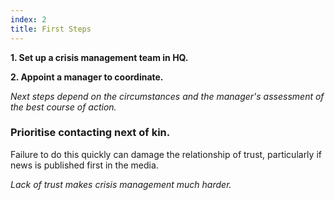 ```yaml
---
index: 2
title: First Steps
---
```

**1. Set up a crisis management team in HQ.** 

**2. Appoint a manager to coordinate.** 

_Next steps depend on the circumstances and the manager's assessment of the best course of action._

### Prioritise contacting next of kin.  

Failure to do this quickly can damage the relationship of trust, particularly if news is published first in the media.  

*Lack of trust makes crisis management much harder.*